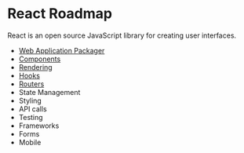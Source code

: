 # React Roadmap

React is an open source JavaScript library for creating user interfaces.

- [Web Application Packager](/documents/framework-docs/react-docs/cli-tools.md)
- [Components](/documents/framework-docs/react-docs/components.md)
- [Rendering](/documents/framework-docs/react-docs/rendering.md)
- [Hooks](/documents/framework-docs/react-docs/hooks.md)
- [Routers](/documents/framework-docs/react-docs/routers.md)
- State Management
- Styling
- API calls
- Testing
- Frameworks
- Forms
- Mobile
